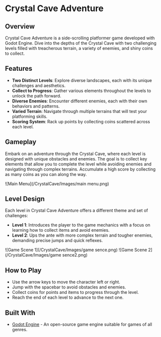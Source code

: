 # Crystal Cave Adventure

## Overview

Crystal Cave Adventure is a side-scrolling platformer game developed with Godot Engine. Dive into the depths of the Crystal Cave with two challenging levels filled with treacherous terrain, a variety of enemies, and shiny coins to collect.

## Features

- **Two Distinct Levels**: Explore diverse landscapes, each with its unique challenges and aesthetics.
- **Collect to Progress**: Gather various elements throughout the levels to unlock the path forward.
- **Diverse Enemies**: Encounter different enemies, each with their own behaviors and patterns.
- **Varied Terrain**: Navigate through multiple terrains that will test your platforming skills.
- **Scoring System**: Rack up points by collecting coins scattered across each level.

## Gameplay

Embark on an adventure through the Crystal Cave, where each level is designed with unique obstacles and enemies. The goal is to collect key elements that allow you to complete the level while avoiding enemies and navigating through complex terrains. Accumulate a high score by collecting as many coins as you can along the way.

![Main Menu](/CrystalCave/Images/main menu.png)

## Level Design

Each level in Crystal Cave Adventure offers a different theme and set of challenges:

- **Level 1**: Introduces the player to the game mechanics with a focus on learning how to collect items and avoid enemies.
- **Level 2**: Ups the ante with more complex terrain and tougher enemies, demanding precise jumps and quick reflexes.

![Game Scene 1](/CrystalCave/Images/game sence.png)
![Game Scene 2](/CrystalCave/Images/game sence2.png)

## How to Play

- Use the arrow keys to move the character left or right.
- Jump with the spacebar to avoid obstacles and enemies.
- Collect coins for points and items to progress through the level.
- Reach the end of each level to advance to the next one.

## Built With

- [Godot Engine](https://godotengine.org/) - An open-source game engine suitable for games of all genres.

